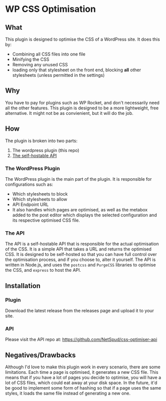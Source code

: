 # WP CSS Optimisation

## What

This plugin is designed to optimise the CSS of a WordPress site. It does this by:

- Combining all CSS files into one file
- Minifying the CSS
- Removing any unused CSS
- loading only that stylesheet on the front end, blocking **all** other stylesheets (unless permitted in the settings)

## Why

You have to pay for plugins such as WP Rocket, and don't necessarily need all the other features. This plugin is designed to be a more lightweight, free alternative. It might not be as convienient, but it will do the job.

## How

The plugin is broken into two parts:

1. The wordpress plugin (this repo)
2. [The self-hostable API](https://github.com/NetSpud/css-optimiser-api)

### The WordPress Plugin

The WordPress plugin is the main part of the plugin. It is responsible for configurations such as:

- Which stylesheets to block
- Which stylesheets to allow
- API Endpoint URL
- It also handles which pages are optimised, as well as the metabox added to the post editor which displays the selected configuration and its respective optimised CSS file.

### The API

The API is a self-hostable API that is responsible for the actual optimisation of the CSS. It is a simple API that takes a URL and returns the optimised CSS. It is designed to be self-hosted so that you can have full control over the optimisation process, and if you choose to, alter it yourself. The API is written in Node.js, and uses the `postcss` and `PurgeCSS` libraries to optimise the CSS, and `express` to host the API.

## Installation

### Plugin

Download the latest release from the releases page and upload it to your site.

### API

Please visit the API repo at: https://github.com/NetSpud/css-optimiser-api



## Negatives/Drawbacks

Although I'd love to make this plugin work in every scenario, there are some limitations. Each time a page is optimised, it generates a new CSS file. This means that if you have a lot of pages you decide to optimise, you will have a lot of CSS files, which could eat away at your disk space. In the future, it'd be good to implement some form of hashing so that if a page uses the same styles, it loads the same file instead of generating a new one.
